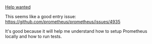 [Help wanted](https://github.com/prometheus/prometheus/issues?q=is%3Aissue+is%3Aopen+label%3A%22help+wanted%22)

This seems like a good entry issue: https://github.com/prometheus/prometheus/issues/4935

It's good because it will help me understand how to setup Prometheus locally and how to run tests.
